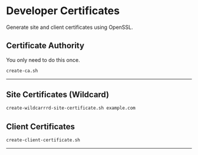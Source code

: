 # Developer Certificates

Generate site and client certificates using OpenSSL.

## Certificate Authority

You only need to do this once. 

````bash
create-ca.sh
````

---

## Site Certificates (Wildcard)

````bash
create-wildcarrrd-site-certificate.sh example.com
````

## Client Certificates
````bash
create-client-certificate.sh
````

---





